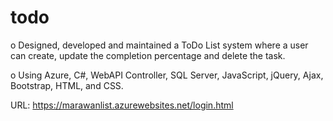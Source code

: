 # todo
o	Designed, developed and maintained a ToDo List system where a user can create, update the completion percentage and delete the task.

o	Using Azure, C#, WebAPI Controller, SQL Server, JavaScript, jQuery, Ajax, Bootstrap, HTML, and CSS.

URL: https://marawanlist.azurewebsites.net/login.html
